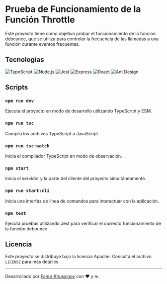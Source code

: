 # Prueba de Funcionamiento de la Función Throttle

Este proyecto tiene como objetivo probar el funcionamiento de la función debounce, que se utiliza para controlar la frecuencia de las llamadas a una función durante eventos frecuentes.

## Tecnologías

![TypeScript](https://img.shields.io/badge/-TypeScript-3178C6?style=flat-square&logo=typescript&logoColor=white)
![Node.js](https://img.shields.io/badge/-Node.js-339933?style=flat-square&logo=nodedotjs&logoColor=white)
![Jest](https://img.shields.io/badge/-Jest-C21325?style=flat-square&logo=jest&logoColor=white)
![Express](https://img.shields.io/badge/-Express-000000?style=flat-square&logo=express&logoColor=white)
![React](https://img.shields.io/badge/-React-61DAFB?style=flat-square&logo=react&logoColor=white)
![Ant Design](https://img.shields.io/badge/-Ant_Design-61DAFB?style=flat-square&logo=Ant_Design&logoColor=white)

## Scripts

### `npm run dev`

Ejecuta el proyecto en modo de desarrollo utilizando TypeScript y ESM.

### `npm run tsc`

Compila los archivos TypeScript a JavaScript.

### `npm run tsc:watch`

Inicia el compilador TypeScript en modo de observación.

### `npm start`

Inicia el servidor y la parte del cliente del proyecto simultáneamente.

### `npm run start:cli`

Inicia una interfaz de línea de comandos para interactuar con la aplicación.

### `npm test`

Ejecuta pruebas utilizando Jest para verificar el correcto funcionamiento de la función debounce.

## Licencia

Este proyecto se distribuye bajo la licencia Apache. Consulta el archivo `LICENSE` para más detalles.

---

Desarrollado por [Fanur Khusainov](https://github.com/Fanur1991) con ❤️ y ☕.
